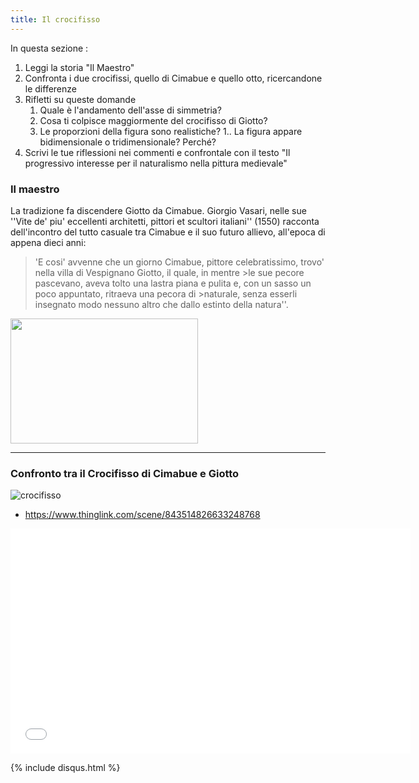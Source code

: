```yaml
---
title: Il crocifisso
---
```


In questa sezione :
1. Leggi la storia "Il Maestro"
1. Confronta i due crocifissi, quello di Cimabue e quello otto, ricercandone le differenze
1. Rifletti su queste domande
   1. Quale è l'andamento dell'asse di simmetria?
   1. Cosa ti colpisce maggiormente del crocifisso di Giotto? 
   1. Le proporzioni della figura sono realistiche?
   1.. La figura appare bidimensionale o tridimensionale? Perché?
1. Scrivi le tue riflessioni nei commenti e confrontale con il testo "Il progressivo interesse per il naturalismo nella pittura medievale"

### Il maestro

La tradizione fa discendere Giotto da Cimabue.
Giorgio Vasari, nelle sue ''Vite de' piu' eccellenti architetti, pittori et scultori italiani'' (1550) racconta dell'incontro del tutto casuale tra Cimabue e il suo futuro allievo, all'epoca di appena dieci anni:  

>'E cosi' avvenne che un giorno Cimabue, pittore celebratissimo, trovo' nella villa di Vespignano Giotto, il quale, in mentre >le sue pecore pascevano, aveva tolto una lastra piana e pulita e, con un sasso un poco appuntato, ritraeva una pecora di >naturale, senza esserli insegnato modo nessuno altro che dallo estinto della natura''. 


<img src="http://canespastorales.it/wp-content/uploads/2018/11/giottopecore.jpg" 
width="300" height="200">

________________________


###  Confronto tra il Crocifisso di Cimabue e Giotto


![crocifisso]({{site.baseurl}}/img/giotto-cimabue.png)



-  https://www.thinglink.com/scene/843514826633248768


  

<iframe width="640" height="360" src="{{site.baseurl}}/modules/w3264_rappr_figura_3.pdf" frameborder="0" allowfullscreen></iframe>

{% include disqus.html %}
